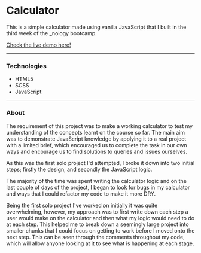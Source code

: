 # Calculator

This is a simple calculator made using vanilla JavaScript that I built in the third week of the _nology bootcamp.

[Check the live demo here!](https://jasenscode.github.io/Calculator/)

____________
### Technologies

- HTML5
- SCSS
- JavaScript

_____
### About

The requirement of this project was to make a working calculator to test my understanding of the concepts learnt on the course so far. The main aim was to demonstrate JavaScript knowledge by applying it to a real project with a limited brief, which encouraged us to complete the task in our own ways and encourage us to find solutions to queries and issues ourselves.

As this was the first solo project I'd attempted, I broke it down into two initial steps; firstly the design, and secondly the JavaScript logic.

The majority of the time was spent writing the calculator logic and on the last couple of days of the project, I began to look for bugs in my calculator and ways that I could refactor my code to make it more DRY.  

Being the first solo project I've worked on initially it was quite overwhelming, however, my approach was to first write down each step a user would make on the calculator and then what my logic would need to do at each step. This helped me to break down a seemingly large project into smaller chunks that I could focus on getting to work before I moved onto the next step. This can be seen through the comments throughout my code, which will allow anyone looking at it to see what is happening at each stage.
 


